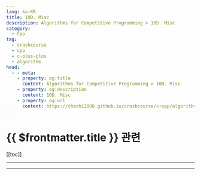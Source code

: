 ```yaml
---
lang: ko-KR
title: 10D. Misc
description: Algorithms for Competitive Programming > 10D. Misc
category:
  - Cpp
tag: 
  - crashcourse
  - cpp
  - c-plus-plus
  - algorithm
head:
  - - meta:
    - property: og:title
      content: Algorithms for Competitive Programming > 10D. Misc
    - property: og:description
      content: 10D. Misc
    - property: og:url
      content: https://chanhi2000.github.io/crashcourse/c+cpp/algorithms-for-competitive-programming/09-graphs/10D.html
---
```


# {{ $frontmatter.title }} 관련

[[toc]]

---

---

<TagLinks />